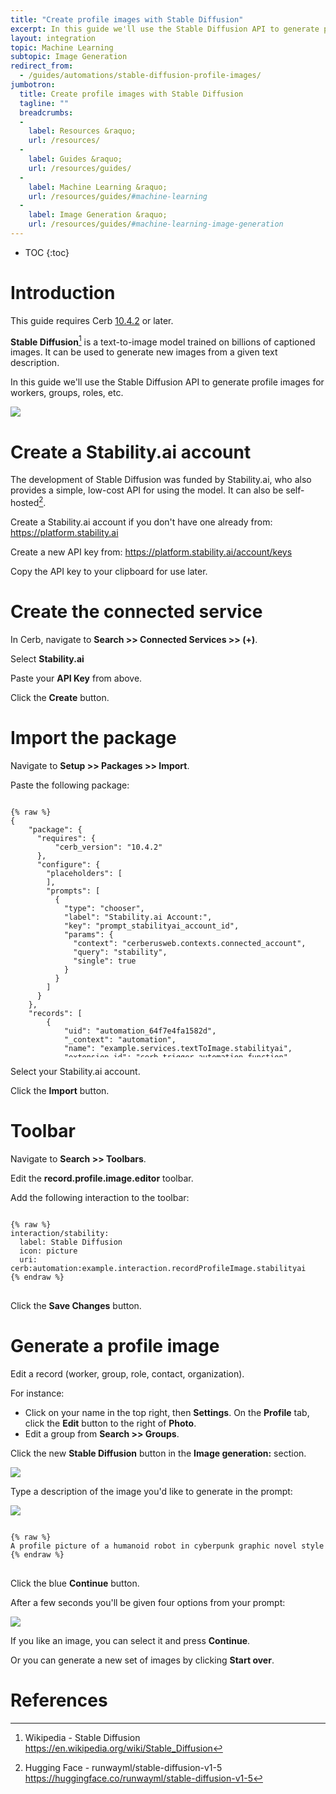```yaml
---
title: "Create profile images with Stable Diffusion"
excerpt: In this guide we'll use the Stable Diffusion API to generate profile images for workers, groups, roles, etc.
layout: integration
topic: Machine Learning
subtopic: Image Generation
redirect_from:
  - /guides/automations/stable-diffusion-profile-images/
jumbotron:
  title: Create profile images with Stable Diffusion
  tagline: ""
  breadcrumbs:
  -
    label: Resources &raquo;
    url: /resources/
  -
    label: Guides &raquo;
    url: /resources/guides/
  -
    label: Machine Learning &raquo;
    url: /resources/guides/#machine-learning
  -
    label: Image Generation &raquo;
    url: /resources/guides/#machine-learning-image-generation
---
```


* TOC
{:toc}

# Introduction

<div class="cerb-box note"><p>This guide requires Cerb <a href="/releases/10.4.2/">10.4.2</a> or later.</p></div>

**Stable Diffusion**[^stable-diffusion] is a text-to-image model trained on billions of captioned images. It can be used to generate new images from a given text description.

In this guide we'll use the Stable Diffusion API to generate profile images for workers, groups, roles, etc.

<div class="cerb-screenshot">
<img src="/assets/images/guides/automations/stable-diffusion-images/ai-profile-editor.png" class="screenshot">
</div>

# Create a Stability.ai account

The development of Stable Diffusion was funded by Stability.ai, who also provides a simple, low-cost API for using the model. It can also be self-hosted[^self-hosted].

Create a Stability.ai account if you don't have one already from: <https://platform.stability.ai>

Create a new API key from: <https://platform.stability.ai/account/keys>

Copy the API key to your clipboard for use later.

# Create the connected service

In Cerb, navigate to **Search >> Connected Services >> (+)**.

Select **Stability.ai**

Paste your **API Key** from above.

Click the **Create** button.

# Import the package

Navigate to **Setup >> Packages >> Import**.

Paste the following package:

<pre style="max-height:29.5em;">
<code class="language-json">
{% raw %}
{
    "package": {
      "requires": {
          "cerb_version": "10.4.2"
      },
      "configure": {
        "placeholders": [
        ],
        "prompts": [
          {
            "type": "chooser",
            "label": "Stability.ai Account:",
            "key": "prompt_stabilityai_account_id",
            "params": {
              "context": "cerberusweb.contexts.connected_account",
              "query": "stability",
              "single": true
            }
          }
        ]
      }
    },
    "records": [
        {
            "uid": "automation_64f7e4fa1582d",
            "_context": "automation",
            "name": "example.services.textToImage.stabilityai",
            "extension_id": "cerb.trigger.automation.function",
            "description": "",
            "script": "inputs:\r\n  text/text:\r\n    required@bool: yes\r\n    type_options:\r\n      max_length@int: 1000\r\n      truncate@bool: yes\r\n  text/n:\r\n    type: number\r\n    default: 2\r\n\r\n# [TODO] `outputs:` interface (for functions)\r\n\r\nstart:\r\n  set:\r\n    engine_id: stable-diffusion-xl-beta-v2-2-2\r\n  \r\n  http.request/openai:\r\n    output: http_response\r\n    inputs:\r\n      method: POST\r\n      url: https://api.stability.ai/v1/generation/{{engine_id}}/text-to-image\r\n      authentication: cerb:connected_account:{{{prompt_stabilityai_account_uri}}}\r\n      headers:\r\n        Content-Type: application/json\r\n        Accept: application/json\r\n      body:\r\n        text_prompts:\r\n          0:\r\n            text@key: inputs:text\r\n            weight@int: 1\r\n        samples@key,int: inputs:n\r\n        width@int: 320\r\n        height@int: 320\r\n        steps@int: 30\r\n        seed@int: 0\r\n        cfg_scale@int: 7\r\n        #style: 3d-model analog-film anime cinematic comic-book digital-art enhance fantasy-art isometric line-art low-poly modeling-compound neon-punk origami photographic pixel-art tile-texture\r\n    on_success:\r\n      set:\r\n        http_response@key,json: http_response:body\r\n        image_urls@list:\r\n      repeat:\r\n        each@csv: {{http_response.artifacts|keys|join(',')}}\r\n        as: artifact_id\r\n        do:\r\n          file.write:\r\n            output: fp_writer\r\n            inputs:\r\n              mime_type: image/png\r\n              expires@date: +1 hour\r\n              content:\r\n                text@key,base64: http_response:artifacts:{{artifact_id}}:base64\r\n            on_success:\r\n              var.set:\r\n                inputs:\r\n                  key: image_urls:{{image_urls|length}}\r\n                  value:\r\n                    url: {{cerb_url('c=ui&a=image&token=' ~ fp_writer.uri|split(':')|last)}}\r\n  \r\n  var.unset:\r\n    inputs:\r\n      key@csv: http_response, fp_writer\r\n  \r\n  return:\r\n    images@key: image_urls ",
            "policy_kata": "commands:\r\n  http.request:\r\n    deny/url@bool: {{inputs.url is not pattern ('https://api.stability.ai/v1/generation/*/text-to-image')}}\r\n    allow@bool: yes\r\n  file.write:\r\n    allow@bool: yes\r\n    ",
            "created_at": 1693967610,
            "updated_at": 1693967610
        },
        {
            "uid": "automation_64f7e4e7a08cf",
            "_context": "automation",
            "name": "example.interaction.recordProfileImage.stabilityai",
            "extension_id": "cerb.trigger.interaction.worker",
            "description": "",
            "script": "start:\r\n  await/prompt:\r\n    form:\r\n      title: AI Image Generator\r\n      elements:\r\n        textarea/prompt_text:\r\n          label: Prompt:\r\n          required@bool: yes\r\n          max_length@int: 1000\r\n          truncate@bool: yes\r\n          placeholder: A profile picture of an android tech worker in cyberpunk graphic novel style\r\n  \r\n  function:\r\n    uri: cerb:automation:example.services.textToImage.stabilityai\r\n    output: result\r\n    inputs:\r\n      text@key: prompt_text\r\n      n: 4\r\n  \r\n  await/preview:\r\n    form:\r\n      elements:\r\n        say:\r\n          content@text:\r\n            {{prompt_text}}\r\n            ---------------\r\n        sheet/prompt_image:\r\n          required@bool: yes\r\n          data@key: result:images \r\n          limit: 5\r\n          schema:\r\n            layout:\r\n              headings@bool: no\r\n              paging@bool: no\r\n              filtering@bool: no\r\n              style: grid\r\n            columns:\r\n              selection/__index:\r\n                params:\r\n                  mode: single\r\n              text/image:\r\n                params:\r\n                  value_template@raw:\r\n                    <img src=\"{{url}}\" style=\"width:256px;height:auto;\">\r\n  \r\n  return:\r\n    image:\r\n      url: {{result.images[prompt_image].url}}",
            "policy_kata": "commands:\r\n  function:\r\n    deny/uri@bool: {{uri != 'cerb:automation:example.services.textToImage.stabilityai'}}\r\n    allow@bool: yes",
            "created_at": 1693967591,
            "updated_at": 1693967591
        }
    ]
}
{% endraw %}
</code>
</pre>

Select your Stability.ai account.

Click the **Import** button.

# Toolbar

Navigate to **Search >> Toolbars**.

Edit the **record.profile.image.editor** toolbar.

Add the following interaction to the toolbar:

<pre>
<code class="language-cerb">
{% raw %}
interaction/stability:
  label: Stable Diffusion
  icon: picture
  uri: cerb:automation:example.interaction.recordProfileImage.stabilityai
{% endraw %}
</code>
</pre>

Click the **Save Changes** button.

# Generate a profile image

Edit a record (worker, group, role, contact, organization).

For instance:

* Click on your name in the top right, then **Settings**. On the **Profile** tab, click the **Edit** button to the right of **Photo**.
* Edit a group from **Search >> Groups**.

Click the new **Stable Diffusion** button in the **Image generation:** section.

<div class="cerb-screenshot">
<img src="/assets/images/guides/automations/stable-diffusion-images/image-editor.png" class="screenshot">
</div>

Type a description of the image you'd like to generate in the prompt:

<div class="cerb-screenshot">
<img src="/assets/images/guides/automations/stable-diffusion-images/ai-prompt.png" class="screenshot">
</div>

<pre>
<code class="language-text">
{% raw %}
A profile picture of a humanoid robot in cyberpunk graphic novel style
{% endraw %}
</code>
</pre>

Click the blue **Continue** button.

After a few seconds you'll be given four options from your prompt:

<div class="cerb-screenshot">
<img src="/assets/images/guides/automations/stable-diffusion-images/ai-results.png" class="screenshot">
</div>

If you like an image, you can select it and press **Continue**.

Or you can generate a new set of images by clicking **Start over**.

# References

[^stable-diffusion]: Wikipedia - Stable Diffusion <https://en.wikipedia.org/wiki/Stable_Diffusion>

[^self-hosted]: Hugging Face - runwayml/stable-diffusion-v1-5 <https://huggingface.co/runwayml/stable-diffusion-v1-5>